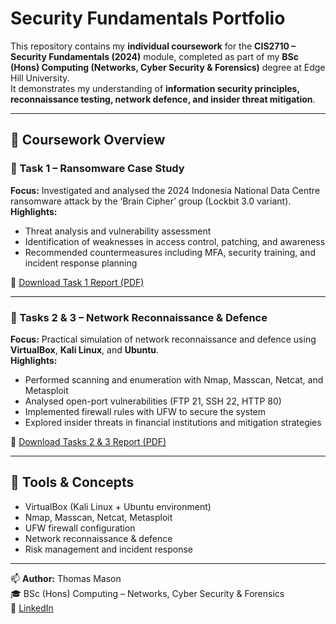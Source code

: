 # Security Fundamentals Portfolio

This repository contains my **individual coursework** for the **CIS2710 – Security Fundamentals (2024)** module, completed as part of my **BSc (Hons) Computing (Networks, Cyber Security & Forensics)** degree at Edge Hill University.  
It demonstrates my understanding of **information security principles, reconnaissance testing, network defence, and insider threat mitigation**.

---

## 📘 Coursework Overview

### 🧩 Task 1 – Ransomware Case Study
**Focus:** Investigated and analysed the 2024 Indonesia National Data Centre ransomware attack by the ‘Brain Cipher’ group (Lockbit 3.0 variant).  
**Highlights:**
- Threat analysis and vulnerability assessment  
- Identification of weaknesses in access control, patching, and awareness  
- Recommended countermeasures including MFA, security training, and incident response planning  

📎 [Download Task 1 Report (PDF)](./Task_1_Ransomware_Case_Study/26040247_Coursework_1_Task_1_Security_Fundementals_Thomas_Mason.pdf)

---

### 🧠 Tasks 2 & 3 – Network Reconnaissance & Defence
**Focus:** Practical simulation of network reconnaissance and defence using **VirtualBox**, **Kali Linux**, and **Ubuntu**.  
**Highlights:**
- Performed scanning and enumeration with Nmap, Masscan, Netcat, and Metasploit  
- Analysed open-port vulnerabilities (FTP 21, SSH 22, HTTP 80)  
- Implemented firewall rules with UFW to secure the system  
- Explored insider threats in financial institutions and mitigation strategies  

📎 [Download Tasks 2 & 3 Report (PDF)](./Task_2_3_Network_Reconnaissance/26040247_Coursework_1_Task_2_3_Security_Fundementals_Thomas_Mason.pdf)

---

## 🧰 Tools & Concepts
- VirtualBox (Kali Linux + Ubuntu environment)  
- Nmap, Masscan, Netcat, Metasploit  
- UFW firewall configuration  
- Network reconnaissance & defence  
- Risk management and incident response  

---

📫 **Author:** Thomas Mason  
🎓 BSc (Hons) Computing – Networks, Cyber Security & Forensics  
🔗 [LinkedIn](https://www.linkedin.com/in/thomasmason05)
